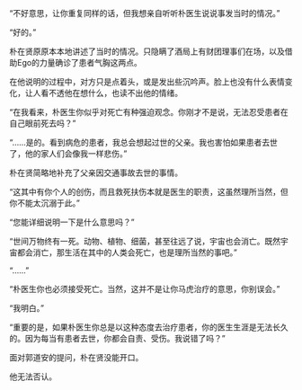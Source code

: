 “不好意思，让你重复同样的话，但我想亲自听听朴医生说说事发当时的情况。”

“好的。”

朴在贤原原本本地讲述了当时的情况。只隐瞒了酒局上有财团理事们在场，以及借助Ego的力量确诊了患者气胸这两点。

在他说明的过程中，对方只是点着头，或是发出些沉吟声。脸上也没有什么表情变化，让人看不透他在想什么，也读不出他的情绪。

“在我看来，朴医生你似乎对死亡有种强迫观念。你刚才不是说，无法忍受患者在自己眼前死去吗？”

“……是的。看到病危的患者，我总会想起过世的父亲。我也害怕如果患者去世了，他的家人们会像我一样悲伤。”

朴在贤简略地补充了父亲因交通事故去世的事情。

“这其中有你个人的创伤，而且救死扶伤本就是医生的职责，这虽然理所当然，但你不能太沉溺于此。”

“您能详细说明一下是什么意思吗？”

“世间万物终有一死。动物、植物、细菌，甚至往远了说，宇宙也会消亡。既然宇宙都会消亡，那生活在其中的人类会死亡，也是理所当然的事吧。”

“……”

“朴医生你也必须接受死亡。当然，这并不是让你马虎治疗的意思，你别误会。”

“我明白。”

“重要的是，如果朴医生你总是以这种态度去治疗患者，你的医生生涯是无法长久的。因为每当有患者去世，你都会自责、受伤。我说错了吗？”

面对郭道安的提问，朴在贤没能开口。

他无法否认。